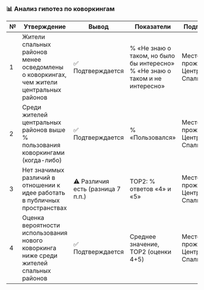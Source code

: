 ### 📊 Анализ гипотез по коворкингам

| № | Утверждение                                                                                      | Вывод                             | Показатели                                                                 | Подгруппы                            |
|---|---------------------------------------------------------------------------------------------------|-----------------------------------|------------------------------------------------------------------------------|---------------------------------------|
| 1 | Жители спальных районов менее осведомлены о коворкингах, чем жители центральных районов         | ✅ Подтверждается                 | % «Не знаю о таком, но было бы интересно»<br>% «Не знаю о таком и не интересно» | Место проживания: Центр / Спальные   |
| 2 | Среди жителей центральных районов выше % пользования коворкингами (когда-либо)                   | ✅ Подтверждается                 | % «Пользовался»                                                            | Место проживания: Центр / Спальные   |
| 3 | Нет значимых различий в отношении к идее работать в публичных пространствах                      | ⚠️ Различия есть (разница 7 п.п.)| TOP2: % ответов «4» и «5»                                                  | Место проживания: Центр / Спальные   |
| 4 | Оценка вероятности использования нового коворкинга ниже среди жителей спальных районов          | ✅ Подтверждается                 | Среднее значение, TOP2 (оценки 4+5)                                        | Место проживания: Центр / Спальные   |
